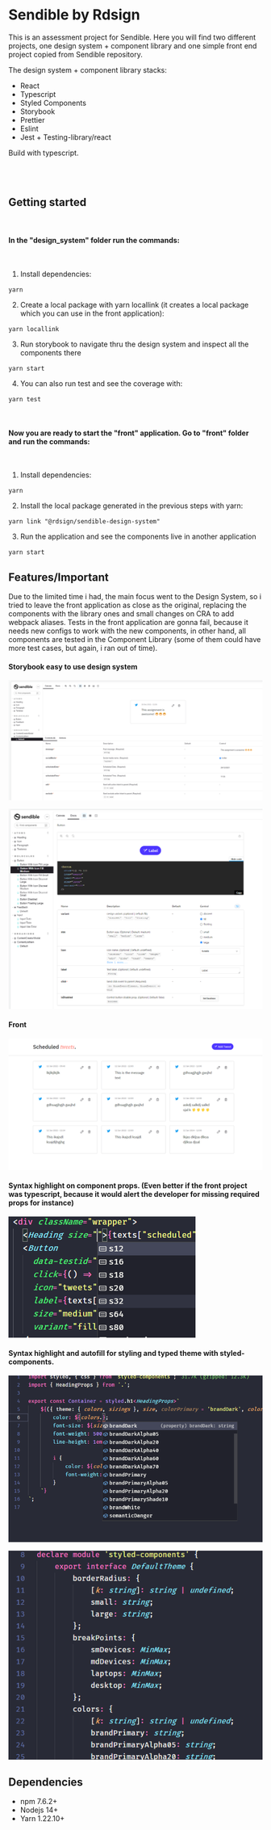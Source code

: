 # Sendible by Rdsign

This is an assessment project for Sendible. Here you will find two different projects, one design system + component library and one simple front end project copied from Sendible repository.

The design system + component library stacks:
- React
- Typescript
- Styled Components
- Storybook
- Prettier
- Eslint
- Jest + Testing-library/react

Build with typescript.

<br>
<br>

## Getting started

<br>

#### In the "design_system" folder run the commands:

<br>

1) Install dependencies:
```
yarn
```
2) Create a local package with yarn locallink (it creates a local package which you can use in the front application):
```
yarn locallink
```
3) Run storybook to navigate thru the design system and inspect all the components there
```
yarn start
```
4) You can also run test and see the coverage with:
```
yarn test
```

<br>

#### Now you are ready to start the "front" application. Go to "front" folder and run the commands:

<br>

1) Install dependencies:
```
yarn
```
2) Install the local package generated in the previous steps with yarn:
```
yarn link "@rdsign/sendible-design-system"
```
3) Run the application and see the components live in another application
```
yarn start
```

## Features/Important

Due to the limited time i had, the main focus went to the Design System, so i tried to leave the front application as close as the original, replacing the components with the library ones and small changes on CRA to add webpack aliases. Tests in the front application are gonna fail, because it needs new configs to work with the new components, in other hand, all components are tested in the Component Library (some of them could have more test cases, but again, i ran out of time).

#### Storybook easy to use design system
![image](zz_images/design_system.png)
<br>

![image](zz_images/design_system_2.png)
<br>

#### Front
![image](zz_images/front.png)
<br>

#### Syntax highlight on component props. (Even better if the front project was typescript, because it would alert the developer for missing required props for instance)
![image](zz_images/prop_highlight.png)
<br>

#### Syntax highlight and autofill for styling and typed theme with styled-components.
![image](zz_images/syntax_highlight.png)
<br>

![image](zz_images/styled.png)
<br>


## Dependencies

-   npm 7.6.2+
-   Nodejs 14+
-   Yarn 1.22.10+
